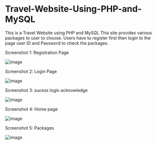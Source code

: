 # Travel-Website-Using-PHP-and-MySQL



This is a Travel Website using PHP and MySQL 
This site provides various packages to user to choose.
Users have to register first then login to the page user ID and Password to check the packages.



Screenshot 1: Registration Page


![image](https://github.com/gaurav0401/Travel-Website-Using-PHP-and-MySQL/assets/80095859/8c53d2b4-1588-483e-ac63-8d785bf041f7)



  
Screenshot 2: Login Page

![image](https://github.com/gaurav0401/Travel-Website-Using-PHP-and-MySQL/assets/80095859/b586f4d9-4f79-48fb-97fb-70eac050b205)




Screenshot 3:  sucess login acknowledge

![image](https://github.com/gaurav0401/Travel-Website-Using-PHP-and-MySQL/assets/80095859/127b0423-f281-44a2-b481-46e5eb10604d)





Screenshot 4: Home page

![image](https://github.com/gaurav0401/Travel-Website-Using-PHP-and-MySQL/assets/80095859/a0e6293e-28e6-4790-bb65-5e521c826ac8)






Screenshot 5: Packages

![image](https://github.com/gaurav0401/Travel-Website-Using-PHP-and-MySQL/assets/80095859/47878c99-a2ae-4e12-aa4e-87e383db0632)


